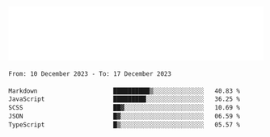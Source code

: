 [![](./hello.svg)](https://blog.yrobot.top?ref=github-yrobot)

<!--START_SECTION:waka-->

```txt
From: 10 December 2023 - To: 17 December 2023

Markdown                     ██████████▒░░░░░░░░░░░░░░   40.83 %
JavaScript                   █████████░░░░░░░░░░░░░░░░   36.25 %
SCSS                         ██▓░░░░░░░░░░░░░░░░░░░░░░   10.69 %
JSON                         █▓░░░░░░░░░░░░░░░░░░░░░░░   06.59 %
TypeScript                   █▒░░░░░░░░░░░░░░░░░░░░░░░   05.57 %
```

<!--END_SECTION:waka-->
